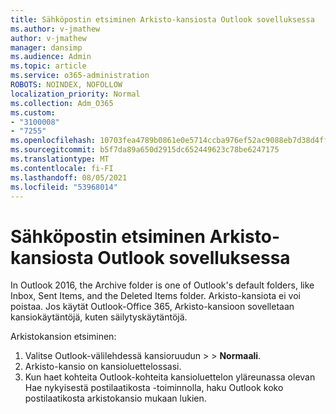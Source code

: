 ```yaml
---
title: Sähköpostin etsiminen Arkisto-kansiosta Outlook sovelluksessa
ms.author: v-jmathew
author: v-jmathew
manager: dansimp
ms.audience: Admin
ms.topic: article
ms.service: o365-administration
ROBOTS: NOINDEX, NOFOLLOW
localization_priority: Normal
ms.collection: Adm_O365
ms.custom:
- "3100008"
- "7255"
ms.openlocfilehash: 10703fea4789b0861e0e5714ccba976ef52ac9088eb7d38d4ff8e95236a413c3
ms.sourcegitcommit: b5f7da89a650d2915dc652449623c78be6247175
ms.translationtype: MT
ms.contentlocale: fi-FI
ms.lasthandoff: 08/05/2021
ms.locfileid: "53968014"
---
```

# <a name="find-email-in-archive-folder-in-outlook-app"></a>Sähköpostin etsiminen Arkisto-kansiosta Outlook sovelluksessa

In Outlook 2016, the Archive folder is one of Outlook's default folders, like Inbox, Sent Items, and the Deleted Items folder. Arkisto-kansiota ei voi poistaa. Jos käytät Outlook-Office 365, Arkisto-kansioon sovelletaan kansiokäytäntöjä, kuten säilytyskäytäntöjä.

Arkistokansion etsiminen:

1. Valitse Outlook-välilehdessä  kansioruudun >   >  **Normaali**.
2. Arkisto-kansio on kansioluettelossasi.
3. Kun haet kohteita Outlook-kohteita kansioluettelon yläreunassa olevan Hae nykyisestä postilaatikosta -toiminnolla, haku Outlook koko postilaatikosta arkistokansio mukaan lukien.
